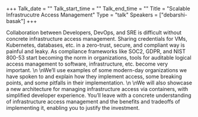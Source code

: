 +++
Talk_date = ""
Talk_start_time = ""
Talk_end_time = ""
Title = "Scalable Infrastrucutre Access Management"
Type = "talk"
Speakers = ["debarshi-basak"]
+++

Collaboration between Developers, DevOps, and SRE is difficult without concrete infrastructure access management. Sharing credentials for VMs, Kubernetes, databases, etc. in a zero-trust, secure, and compliant way is painful and leaky. As compliance frameworks like SOC2, GDPR, and NIST 800-53 start becoming the norm in organizations, tools for auditable logical access management to software, infrastructure, etc. become very important.\n\nWe’ll use examples of some modern-day organizations we have spoken to and explain how they implement access, some breaking points, and some pitfalls in their implementation.\n\nWe will also showcase a new architecture for managing infrastructure access via containers, with simplified developer experience. You’ll leave with a concrete understanding of infrastructure access management and the benefits and tradeoffs of implementing it, enabling you to justify the investment.
